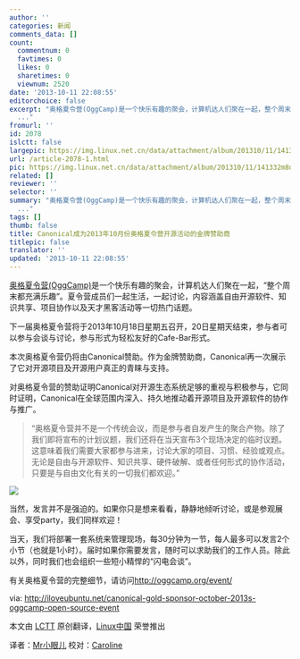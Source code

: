 ```yaml
---
author: ''
categories: 新闻
comments_data: []
count:
  commentnum: 0
  favtimes: 0
  likes: 0
  sharetimes: 0
  viewnum: 2520
date: '2013-10-11 22:08:55'
editorchoice: false
excerpt: "奥格夏令营(OggCamp)是一个快乐有趣的聚会，计算机达人们聚在一起，整个周末都充满乐趣。夏令营成员们一起生活，一起讨论，内容涵盖自由开源软件、知识共享、项目协作以及天才黑客活动等一切热门话题。\r\n下一届奥格夏
  ..."
fromurl: ''
id: 2078
islctt: false
largepic: https://img.linux.net.cn/data/attachment/album/201310/11/141332m8dtxnld3y8833lo.png
url: /article-2078-1.html
pic: https://img.linux.net.cn/data/attachment/album/201310/11/141332m8dtxnld3y8833lo.png.thumb.jpg
related: []
reviewer: ''
selector: ''
summary: "奥格夏令营(OggCamp)是一个快乐有趣的聚会，计算机达人们聚在一起，整个周末都充满乐趣。夏令营成员们一起生活，一起讨论，内容涵盖自由开源软件、知识共享、项目协作以及天才黑客活动等一切热门话题。\r\n下一届奥格夏
  ..."
tags: []
thumb: false
title: Canonical成为2013年10月份奥格夏令营开源活动的金牌赞助商
titlepic: false
translator: ''
updated: '2013-10-11 22:08:55'
---
```


[奥格夏令营(OggCamp)](http://oggcamp.org/)是一个快乐有趣的聚会，计算机达人们聚在一起，“整个周末都充满乐趣”。夏令营成员们一起生活，一起讨论，内容涵盖自由开源软件、知识共享、项目协作以及天才黑客活动等一切热门话题。


下一届奥格夏令营将于2013年10月18日星期五召开，20日星期天结束，参与者可以参与会谈与讨论，参与形式为轻松友好的Cafe-Bar形式。


本次奥格夏令营仍将由Canonical赞助。作为金牌赞助商，Canonical再一次展示了它对开源项目及开源用户真正的青睐与支持。


对奥格夏令营的赞助证明Canonical对开源生态系统足够的重视与积极参与，它同时证明，Canonical在全球范围内深入、持久地推动着开源项目及开源软件的协作与推广。



> 
> “奥格夏令营并不是一个传统会议，而是参与者自发产生的聚合产物。除了我们即将宣布的计划议题，我们还将在当天宣布3个现场决定的临时议题。这意味着我们需要大家都参与进来，讨论大家的项目、习惯、经验或观点。无论是自由与开源软件、知识共享、硬件破解、或者任何形式的协作活动，只要是与自由文化有关的一切我们都欢迎。”
> 
> 
> 


![](https://img.linux.net.cn/data/attachment/album/201310/11/141332m8dtxnld3y8833lo.png) 


当然，发言并不是强迫的。如果你只是想来看看，静静地倾听讨论，或是参观展会、享受party，我们同样欢迎！


当天，我们将部署一套系统来管理现场，每30分钟为一节，每人最多可以发言2个小节（也就是1小时）。届时如果你需要发言，随时可以求助我们的工作人员。除此以外，同时我们也会组织一些短小精悍的“闪电会谈”。


有关奥格夏令营的完整细节，请访问<http://oggcamp.org/event/>


 


 


via: <http://iloveubuntu.net/canonical-gold-sponsor-october-2013s-oggcamp-open-source-event>


本文由 [LCTT](https://github.com/LCTT/TranslateProject) 原创翻译，[Linux中国](http://linux.cn/portal.php) 荣誉推出


译者：[Mr小眼儿](http://linux.cn/space/14801) 校对：[Caroline](http://linux.cn/space/14763)